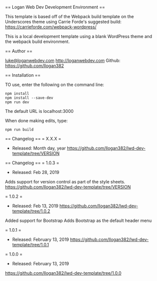 

== Logan Web Dev Development Environment ==

This template is based off of the Webpack build template on the Underscores theme using Carrie Forde's suggested build: https://carrieforde.com/webpack-wordpress/


This is a local development template using a blank WordPress theme and the webpack build environment. 

== Author == 

luke@loganwebdev.com
http://loganwebdev.com
Github:
https://github.com/llogan382

== Installation ==

TO use, enter the following on the command line:

    npm install
    npm install --save-dev
    npm run dev

The default URL is 
    localhost:3000

When done making edits, type:

    npm run build


== Changelog ==
= X.X.X =
* Released: Month day, year
https://github.com/llogan382/lwd-dev-template/tree/VERSION

== Changelog ==
= 1.0.3 =
* Released: Feb 28, 2019

Adds support for version control as part of the style sheets.
https://github.com/llogan382/lwd-dev-template/tree/VERSION

= 1.0.2 =
* Released: Feb 13, 2019
https://github.com/llogan382/lwd-dev-template/tree/1.0.2

Added support for Bootstrap
Adds Bootstrap as the default header menu


= 1.0.1 =
* Released: February 13, 2019
https://github.com/llogan382/lwd-dev-template/tree/1.0.1

= 1.0.0 =
* Released: February 13, 2019

https://github.com/llogan382/lwd-dev-template/tree/1.0.0








